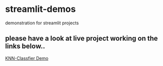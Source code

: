 # streamlit-demos
demonstration for streamlit projects


## please have a look at live project working on the links below..

[KNN-Classfier Demo](http://localhost:8503/)
